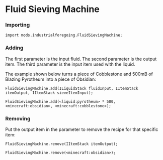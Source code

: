 # Fluid Sieving Machine

### Importing

```zenscript
import mods.industrialforegoing.FluidSievingMachine;
```

### Adding

The first parameter is the input fluid. The second parameter is the output item. The third parameter is the input item used with the liquid.

The example shown below turns a piece of Cobblestone and 500mB of Blazing Pyrotheum into a piece of Obsidian:

```zenscript
FluidSievingMachine.add(ILiquidStack fluidInput, IItemStack itemOutput, IItemStack sieveItemInput);

FluidSievingMachine.add(<liquid:pyrotheum> * 500, <minecraft:obsidian>, <minecraft:cobblestone>);
```

### Removing

Put the output item in the parameter to remove the recipe for that specific item:

```zenscript
FluidSievingMachine.remove(IItemStack itemOutput);

FluidSievingMachine.remove(<minecraft:obsidian>);
```

